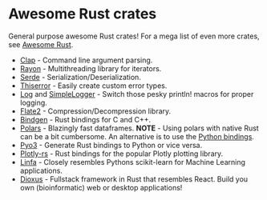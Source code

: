 # Awesome Rust crates
General purpose awesome Rust crates!
For a mega list of even more crates, see [Awesome Rust](https://github.com/rust-unofficial/awesome-rust).

- [Clap](https://docs.rs/clap/latest/clap/) - Command line argument parsing.
- [Rayon](https://docs.rs/rayon/latest/rayon/) - Multithreading library for iterators.
- [Serde](https://docs.rs/serde/latest/serde/) - Serialization/Deserialization.
- [Thiserror](https://docs.rs/thiserror/latest/thiserror/) - Easily create custom error types.
- [Log](https://docs.rs/log/latest/log/) and [SimpleLogger](https://docs.rs/simple_logger/latest/simple_logger/) - Switch those pesky println! macros for proper logging.
- [Flate2](https://docs.rs/flate2/latest/flate2/) - Compression/Decompression library.
- [Bindgen](https://docs.rs/bindgen/latest/bindgen/) - Rust bindings for C and C++.
- [Polars](https://docs.rs/polars/latest/polars/) - Blazingly fast dataframes. **NOTE** - Using polars with native Rust can be a bit cumbersome. An alternative is to use the [Python bindings](https://docs.pola.rs/api/python/stable/reference/index.html).
- [Pyo3](https://docs.rs/pyo3/latest/pyo3/) - Generate Rust bindings to Python or vice versa.
- [Plotly-rs](https://github.com/plotly/plotly.rs) - Rust bindings for the popular Plotly plotting library.
- [Linfa](https://docs.rs/linfa/latest/linfa/) - Closely resembles Pythons scikit-learn for Machine Learning applications.
- [Dioxus](https://github.com/DioxusLabs/dioxus) - Fullstack framework in Rust that resembles React. Build you own (bioinformatic) web or desktop applications!
